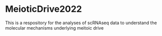 # MeioticDrive2022

This is a respository for the analyses of scRNAseq data to understand the molecular mechanisms underlying meitoic drive
